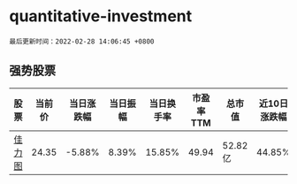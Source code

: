 # quantitative-investment

`最后更新时间：2022-02-28 14:06:45 +0800`

## 强势股票

|股票|当前价|当日涨跌幅|当日振幅|当日换手率|市盈率TTM|总市值|近10日涨跌幅|
|----|----|----|----|----|----|----|----|
|[佳力图](https://xueqiu.com/S/SH603912)|24.35|-5.88%|8.39%|15.85%|49.94|52.82亿|44.85%|
